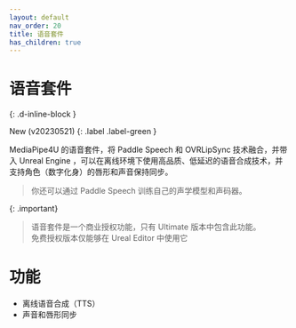 ```yaml
---
layout: default
nav_order: 20
title: 语音套件
has_children: true
---
```


# 语音套件
{: .d-inline-block }

New (v20230521)
{: .label .label-green }

MediaPipe4U 的语音套件，将 Paddle Speech 和 OVRLipSync 技术融合，并带入 Unreal Engine ，可以在离线环境下使用高品质、低延迟的语音合成技术，并支持角色（数字化身）的唇形和声音保持同步。
> 你还可以通过 Paddle Speech 训练自己的声学模型和声码器。

{: .important}
> 语音套件是一个商业授权功能，只有 Ultimate 版本中包含此功能。   
> 免费授权版本仅能够在 Ureal Editor 中使用它

# 功能

- 离线语音合成（TTS）
- 声音和唇形同步
